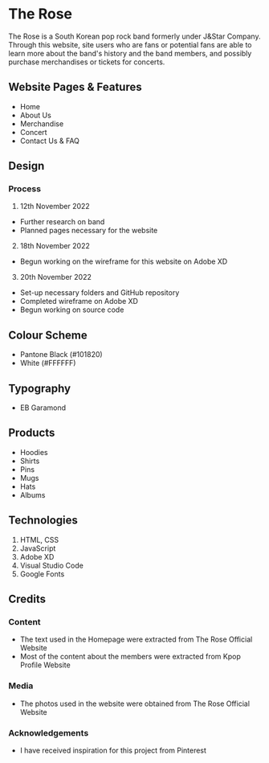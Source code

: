 # The Rose 
The Rose is a South Korean pop rock band formerly under J&Star Company. Through this website, site users who are fans or potential fans are able to learn more about the band's history and the band members, and possibly purchase merchandises or tickets for concerts. 
 
## Website Pages & Features
- Home
- About Us
- Merchandise
- Concert
- Contact Us & FAQ

## Design
### Process
1. 12th November 2022
- Further research on band
- Planned pages necessary for the website

2. 18th November 2022
- Begun working on the wireframe for this website on Adobe XD

3. 20th November 2022
- Set-up necessary folders and GitHub repository
- Completed wireframe on Adobe XD
- Begun working on source code

## Colour Scheme
- Pantone Black (#101820)
- White (#FFFFFF)

## Typography
- EB Garamond

## Products
- Hoodies
- Shirts
- Pins
- Mugs
- Hats
- Albums

## Technologies 
1. HTML, CSS
2. JavaScript
3. Adobe XD
4. Visual Studio Code
5. Google Fonts

## Credits
### Content
- The text used in the Homepage were extracted from The Rose Official Website
- Most of the content about the members were extracted from Kpop Profile Website

### Media
- The photos used in the website were obtained from The Rose Official Website

### Acknowledgements
- I have received inspiration for this project from Pinterest
